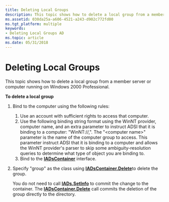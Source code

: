 ```yaml
---
title: Deleting Local Groups
description: This topic shows how to delete a local group from a member server or computer running on Windows 2000 Professional.
ms.assetid: 030da25a-a606-4521-a243-d902c772fd00
ms.tgt_platform: multiple
keywords:
- Deleting Local Groups AD
ms.topic: article
ms.date: 05/31/2018
---
```


# Deleting Local Groups

This topic shows how to delete a local group from a member server or computer running on Windows 2000 Professional.

**To delete a local group**

1.  Bind to the computer using the following rules:
    1.  Use an account with sufficient rights to access that computer.
    2.  Use the following binding string format using the WinNT provider, computer name, and an extra parameter to instruct ADSI that it is binding to a computer: "WinNT://<computer name>,<computer>". The "&lt;computer name&gt;" parameter is the name of the computer group to access. This parameter instruct ADSI that it is binding to a computer and allows the WinNT provider's parser to skip some ambiguity-resolution queries to determine what type of object you are binding to.
    3.  Bind to the [**IADsContainer**](https://docs.microsoft.com/windows/desktop/api/iads/nn-iads-iadscontainer) interface.
2.  Specify "group" as the class using [**IADsContainer.Delete**](https://docs.microsoft.com/windows/desktop/api/iads/nf-iads-iadscontainer-delete)to delete the group.

    You do not need to call [**IADs.SetInfo**](https://docs.microsoft.com/windows/desktop/api/iads/nf-iads-iads-setinfo) to commit the change to the container. The [**IADsContainer.Delete**](https://docs.microsoft.com/windows/desktop/api/iads/nf-iads-iadscontainer-delete) call commits the deletion of the group directly to the directory.

 

 




